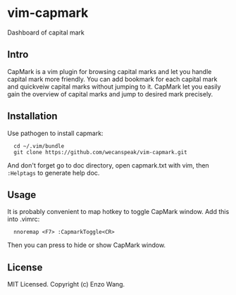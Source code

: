vim-capmark
===========

Dashboard of capital mark

## Intro

CapMark is a vim plugin for browsing capital marks and let you handle capital mark more friendly.
You can add bookmark for each capital mark and quickveiw capital marks without jumping to it. 
CapMark let you easily gain the overview of capital marks and jump to desired mark precisely.
  
## Installation

Use pathogen to install capmark:

      cd ~/.vim/bundle
      git clone https://github.com/wecanspeak/vim-capmark.git
      
And don't forget go to doc directory, open capmark.txt with vim, then `:Helptags` to generate help doc.
     
## Usage

It is probably convenient to map hotkey to toggle CapMark window. Add this into .vimrc:
  
      nnoremap <F7> :CapmarkToggle<CR>
  
Then you can press <F7> to hide or show CapMark window.

## License

MIT Licensed. Copyright (c) Enzo Wang.
